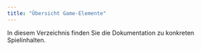 ```yaml
---
title: "Übersicht Game-Elemente"
---
```


In diesem Verzeichnis finden Sie die Dokumentation zu konkreten Spielinhalten. 